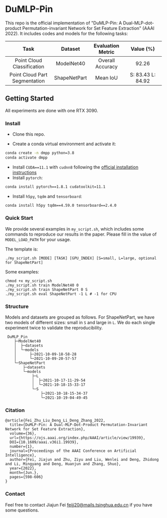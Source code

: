 # DuMLP-Pin

This repo is the official implementation of "DuMLP-Pin: A Dual-MLP-dot-product Permutation-invariant Network for Set Feature Extraction" (AAAI 2022). It includes codes and models for the following tasks:

| Task | Dataset | Evaluation Metric | Value (%)
| :------: | :------: | :------: | :------: |
| Point Cloud Classification | ModelNet40 | Overall Accuracy | 92.26 |
| Point Cloud Part Segmentation | ShapeNetPart | Mean IoU | <div style="width: 80pt">S: 83.43 L: 84.92</div> |

## Getting Started

All experiments are done with one RTX 3090.

### Install

- Clone this repo.

<!--```bash
git clone https://github.com/*.git
cd DuMLP-Pin
```-->

- Create a conda virtual environment and activate it:

```bash
conda create -n dmpp python=3.8
conda activate dmpp
```

- Install `CUDA==11.1` with `cudnn8` following
  the [official installation instructions](https://docs.nvidia.com/cuda/cuda-installation-guide-linux/index.html)
- Install `pytorch`:

```bash
conda install pytorch==1.8.1 cudatoolkit=11.1
```

- Install `h5py`, `tqdm` and `tensorboard`:

```bash
conda install h5py tqdm==4.59.0 tensorboard==2.4.0
```

### Quick Start

We provide several examples in `my_script.sh`, which includes some commands to reproduce our results in the paper. Please fill in the value of `MODEL_LOAD_PATH` for your usage.

The template is:

```
./my_script.sh [MODE] [TASK] [GPU_INDEX] [S=small, L=large, optional for ShapeNetPart]
```

Some examples:
```
chmod +x my_script.sh
./my_script.sh train ModelNet40 0
./my_script.sh train ShapeNetPart 0 S
./my_script.sh eval ShapeNetPart -1 L # -1 for CPU
```

### Structure

Models and datasets are grouped as follows. For ShapeNetPart, we have two models of different sizes: small in `S` and large in `L`. We do each single experiment twice to validate the reproducibility.
```
 DuMLP_Pin
    ├─ModelNet40
    │  ├─datasets
    │  └─models
    │      ├─2021-10-09-18-58-28
    │      └─2021-10-09-20-57-57
    └─ShapeNetPart
        ├─datasets
        └─models
            ├─L
            │  ├─2021-10-17-11-29-54
            │  └─2021-10-18-15-33-17
            └─S
                ├─2021-10-18-15-34-37
                └─2021-10-19-04-49-45
```

### Citation

```
@article{Fei_Zhu_Liu_Deng_Li_Deng_Zhang_2022,
  title={DuMLP-Pin: A Dual-MLP-Dot-Product Permutation-Invariant Network for Set Feature Extraction},
  volume={36},
  url={https://ojs.aaai.org/index.php/AAAI/article/view/19939},
  DOI={10.1609/aaai.v36i1.19939},
  number={1},
  journal={Proceedings of the AAAI Conference on Artificial Intelligence},
  author={Fei, Jiajun and Zhu, Ziyu and Liu, Wenlei and Deng, Zhidong and Li, Mingyang and Deng, Huanjun and Zhang, Shuo},
  year={2022},
  month={Jun.},
  pages={598-606}
}
```

### Contact

Feel free to contact Jiajun Fei [feijj20@mails.tsinghua.edu.cn](feijj20@mails.tsinghua.edu.cn) if you have some questions.